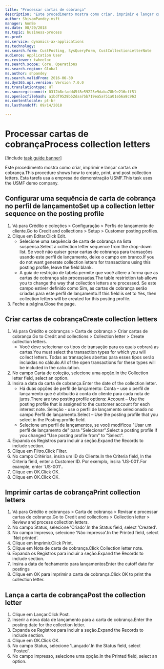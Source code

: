 ```yaml
--- 
title: "Processar cartas de cobrança"
description: "Este procedimento mostra como criar, imprimir e lançar cartas de cobrança."
author: ShivamPandey-msft
manager: AnnBe
ms.date: 08/29/2018
ms.topic: business-process
ms.prod: 
ms.service: dynamics-ax-applications
ms.technology: 
ms.search.form: CustPosting, SysQueryForm, CustCollectionLetterNote
audience: Application User
ms.reviewer: twheeloc
ms.search.scope: Core, Operations
ms.search.region: Global
ms.author: shpandey
ms.search.validFrom: 2016-06-30
ms.dyn365.ops.version: Version 7.0.0
ms.translationtype: HT
ms.sourcegitcommit: 0312b8cfadd45f8e59225e9daba78b9e216cff51
ms.openlocfilehash: a1bdf9528b52daa7bb719ea5a751a01e56a8c963
ms.contentlocale: pt-br
ms.lasthandoff: 09/14/2018

---
```

# <a name="process-collection-letters"></a><span data-ttu-id="e7594-103">Processar cartas de cobrança</span><span class="sxs-lookup"><span data-stu-id="e7594-103">Process collection letters</span></span>

[!include [task guide banner](../../includes/task-guide-banner.md)]

<span data-ttu-id="e7594-104">Este procedimento mostra como criar, imprimir e lançar cartas de cobrança.</span><span class="sxs-lookup"><span data-stu-id="e7594-104">This procedure shows how to create, print, and post collection letters.</span></span> <span data-ttu-id="e7594-105">Esta tarefa usa a empresa de demonstração USMF.</span><span class="sxs-lookup"><span data-stu-id="e7594-105">This task uses the USMF demo company.</span></span>


## <a name="set-up-a-collection-letter-sequence-on-the-posting-profile"></a><span data-ttu-id="e7594-106">Configurar uma sequência de carta de cobrança no perfil de lançamento</span><span class="sxs-lookup"><span data-stu-id="e7594-106">Set up a collection letter sequence on the posting profile</span></span>
1. <span data-ttu-id="e7594-107">Vá para Crédito e coleções > Configuração > Perfis de lançamento de cliente.</span><span class="sxs-lookup"><span data-stu-id="e7594-107">Go to Credit and collections > Setup > Customer posting profiles.</span></span>
2. <span data-ttu-id="e7594-108">Clique em Editar.</span><span class="sxs-lookup"><span data-stu-id="e7594-108">Click Edit.</span></span>
    * <span data-ttu-id="e7594-109">Selecione uma sequência de carta de cobrança na lista suspensa.</span><span class="sxs-lookup"><span data-stu-id="e7594-109">Select a collection letter sequence from the drop-down list.</span></span> <span data-ttu-id="e7594-110">Se você não quiser gerar cartas de cobrança para transações usando este perfil de lançamento, deixe o campo em branco.</span><span class="sxs-lookup"><span data-stu-id="e7594-110">If you do not want generate collection letters for transactions using this posting profile, leave the field blank.</span></span>  
    * <span data-ttu-id="e7594-111">A guia de restrição de tabela permite que você altere a forma que as cartas de cobrança são processadas.</span><span class="sxs-lookup"><span data-stu-id="e7594-111">The table restriction tab allows you to change the way that collection letters are processed.</span></span> <span data-ttu-id="e7594-112">Se este campo estiver definido como Sim, as cartas de cobrança serão criadas para este perfil de lançamento.</span><span class="sxs-lookup"><span data-stu-id="e7594-112">If this field is set to Yes, then collection letters will be created for this posting profile.</span></span>  
3. <span data-ttu-id="e7594-113">Feche a página.</span><span class="sxs-lookup"><span data-stu-id="e7594-113">Close the page.</span></span>

## <a name="create-collection-letters"></a><span data-ttu-id="e7594-114">Criar cartas de cobrança</span><span class="sxs-lookup"><span data-stu-id="e7594-114">Create collection letters</span></span>
1. <span data-ttu-id="e7594-115">Vá para Crédito e cobranças > Carta de cobrança > Criar cartas de cobrança.</span><span class="sxs-lookup"><span data-stu-id="e7594-115">Go to Credit and collections > Collection letter > Create collection letters.</span></span>
    * <span data-ttu-id="e7594-116">Você deve selecionar os tipos de transação para os quais cobrará as cartas.</span><span class="sxs-lookup"><span data-stu-id="e7594-116">You must select the transaction types for which you will collect letters.</span></span> <span data-ttu-id="e7594-117">Todas as transações abertas para esses tipos serão incluídas no cálculo.</span><span class="sxs-lookup"><span data-stu-id="e7594-117">All of the open transactions for these types will be included in the calculation.</span></span>  
2. <span data-ttu-id="e7594-118">No campo Carta de coleção, selecione uma opção.</span><span class="sxs-lookup"><span data-stu-id="e7594-118">In the Collection letter field, select an option.</span></span>
3. <span data-ttu-id="e7594-119">Insira a data da carta de cobrança.</span><span class="sxs-lookup"><span data-stu-id="e7594-119">Enter the date of the collection letter.</span></span>
    * <span data-ttu-id="e7594-120">Há duas opções de perfil de lançamento: Conta – use o perfil de lançamento que é atribuído à conta do cliente para cada nota de juros.</span><span class="sxs-lookup"><span data-stu-id="e7594-120">There are two posting profile options:   Account – Use the posting profile that is assigned to the customer account for each interest note.</span></span>   <span data-ttu-id="e7594-121">Seleção - use o perfil de lançamento selecionado no campo Perfil de lançamento.</span><span class="sxs-lookup"><span data-stu-id="e7594-121">Select – Use the posting profile that you select in the Posting profile field.</span></span>  
    * <span data-ttu-id="e7594-122">Selecione um perfil de lançamentos, se você modificou "Usar um perfil de lançamento de" para "Selecionar".</span><span class="sxs-lookup"><span data-stu-id="e7594-122">Select a posting profile if you changed "Use posting profile from" to "Select".</span></span>  
4. <span data-ttu-id="e7594-123">Expanda os Registros para incluir a seção.</span><span class="sxs-lookup"><span data-stu-id="e7594-123">Expand the Records to include section.</span></span>
5. <span data-ttu-id="e7594-124">Clique em Filtro.</span><span class="sxs-lookup"><span data-stu-id="e7594-124">Click Filter.</span></span>
6. <span data-ttu-id="e7594-125">No campo Critérios, insira um ID do Cliente.</span><span class="sxs-lookup"><span data-stu-id="e7594-125">In the Criteria field, In the Criteria field, enter a Customer ID.</span></span> <span data-ttu-id="e7594-126">Por exemplo, insira 'US-001'.</span><span class="sxs-lookup"><span data-stu-id="e7594-126">For example, enter 'US-001'..</span></span>
7. <span data-ttu-id="e7594-127">Clique em OK.</span><span class="sxs-lookup"><span data-stu-id="e7594-127">Click OK.</span></span>
8. <span data-ttu-id="e7594-128">Clique em OK.</span><span class="sxs-lookup"><span data-stu-id="e7594-128">Click OK.</span></span>

## <a name="print-collection-letters"></a><span data-ttu-id="e7594-129">Imprimir cartas de cobrança</span><span class="sxs-lookup"><span data-stu-id="e7594-129">Print collection letters</span></span>
1. <span data-ttu-id="e7594-130">Vá para Crédito e cobranças > Carta de cobrança > Revisar e processar cartas de cobrança.</span><span class="sxs-lookup"><span data-stu-id="e7594-130">Go to Credit and collections > Collection letter > Review and process collection letters.</span></span>
2. <span data-ttu-id="e7594-131">No campo Status, selecione 'Criado'.</span><span class="sxs-lookup"><span data-stu-id="e7594-131">In the Status field, select 'Created'.</span></span>
3. <span data-ttu-id="e7594-132">No campo Impresso, selecione 'Não impresso'.</span><span class="sxs-lookup"><span data-stu-id="e7594-132">In the Printed field, select 'Not printed'.</span></span>
4. <span data-ttu-id="e7594-133">Clique em Imprimir.</span><span class="sxs-lookup"><span data-stu-id="e7594-133">Click Print.</span></span>
5. <span data-ttu-id="e7594-134">Clique em Nota de carta de cobrança.</span><span class="sxs-lookup"><span data-stu-id="e7594-134">Click Collection letter note.</span></span>
6. <span data-ttu-id="e7594-135">Expanda os Registros para incluir a seção.</span><span class="sxs-lookup"><span data-stu-id="e7594-135">Expand the Records to include section.</span></span>
7. <span data-ttu-id="e7594-136">Insira a data de fechamento para lançamentos</span><span class="sxs-lookup"><span data-stu-id="e7594-136">Enter the cutoff date for postings</span></span>
8. <span data-ttu-id="e7594-137">Clique em OK para imprimir a carta de cobrança.</span><span class="sxs-lookup"><span data-stu-id="e7594-137">Click OK to print the collection letter.</span></span>

## <a name="post-the-collection-letter"></a><span data-ttu-id="e7594-138">Lança a carta de cobrança</span><span class="sxs-lookup"><span data-stu-id="e7594-138">Post the collection letter</span></span>
1. <span data-ttu-id="e7594-139">Clique em Lançar.</span><span class="sxs-lookup"><span data-stu-id="e7594-139">Click Post.</span></span>
2. <span data-ttu-id="e7594-140">Inserir a nova data de lançamento para a carta de cobrança.</span><span class="sxs-lookup"><span data-stu-id="e7594-140">Enter the posting date for the collection letter.</span></span>
3. <span data-ttu-id="e7594-141">Expanda os Registros para incluir a seção.</span><span class="sxs-lookup"><span data-stu-id="e7594-141">Expand the Records to include section.</span></span>
4. <span data-ttu-id="e7594-142">Clique em OK.</span><span class="sxs-lookup"><span data-stu-id="e7594-142">Click OK.</span></span>
5. <span data-ttu-id="e7594-143">No campo Status, selecione 'Lançado'.</span><span class="sxs-lookup"><span data-stu-id="e7594-143">In the Status field, select 'Posted'.</span></span>
6. <span data-ttu-id="e7594-144">No campo Impresso, selecione uma opção.</span><span class="sxs-lookup"><span data-stu-id="e7594-144">In the Printed field, select an option.</span></span>


